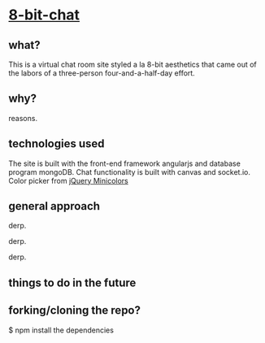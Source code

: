 # [8-bit-chat](http://eightbitchat.herokuapp.com/)

## what?
This is a virtual chat room site styled a la 8-bit aesthetics that came out of the labors of a three-person four-and-a-half-day effort.

## why?
reasons.

## technologies used
The site is built with the front-end framework angularjs and database program mongoDB. Chat functionality is built with canvas and socket.io. Color picker from [jQuery Minicolors](http://http://kaihenzler.github.io/angular-minicolors/)

## general approach
derp.

derp.

derp.


## things to do in the future

## forking/cloning the repo?
$ npm install the dependencies
